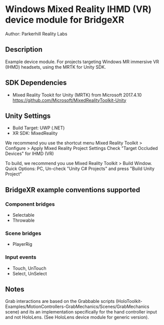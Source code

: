 # Windows Mixed Reality IHMD (VR) device module for BridgeXR


Author: Parkerhill Reality Labs

## Description

Example device module. For projects targeting Windows MR immersive VR (IHMD) headsets, using the MRTK for Unity SDK.  

## SDK Dependencies

* Mixed Reality Tookit for Unity (MRTK) from Microsoft 2017.4.10 https://github.com/Microsoft/MixedRealityToolkit-Unity

## Unity Settings

* Build Target: UWP (.NET)
* XR SDK: MixedReality

We recommend you use the shortcut menu Mixed Reality Toolkit > Configure > Apply Mixed Reality Project Settings
Check "Target Occluded Devices" for IHMD (VR)

To build, we recommend you use Mixed Reality Toolkit > Build Window. Quick Options: PC, Un-check "Unity C# Projects" and press "Build Unity Project"

## BridgeXR example conventions supported

### Component bridges

* Selectable
* Throwable

### Scene bridges

* PlayerRig

### Input events

* Touch, UnTouch
* Select, UnSelect

## Notes

Grab interactions are based on the Grabbable scripts (HoloToolkit-Examples/MotionControllers-GrabMechanics/Scenes/GrabMechanics scene) and its an implementation specifically for the hand controller input and not HoloLens. (See HoloLens device module for generic version).
